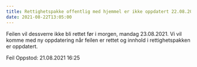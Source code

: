 ```yaml
---
title: Rettighetspakke offentlig med hjemmel er ikke oppdatert 22.08.2021
date: 2021-08-22T13:05:00
---
```

Feilen vil dessverre ikke bli rettet før i morgen, mandag 23.08.2021.
Vi vil komme med ny oppdatering når feilen er rettet og innhold i rettighetspakken er oppdatert.

Feil Oppstod: 21.08.2021 16:25
